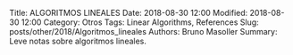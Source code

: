 Title: ALGORITMOS LINEALES
Date: 2018-08-30 12:00
Modified: 2018-08-30 12:00
Category: Otros
Tags: Linear Algorithms, References
Slug: posts/other/2018/Algoritmos_lineales
Authors: Bruno Masoller
Summary: Leve notas sobre algoritmos lineales.